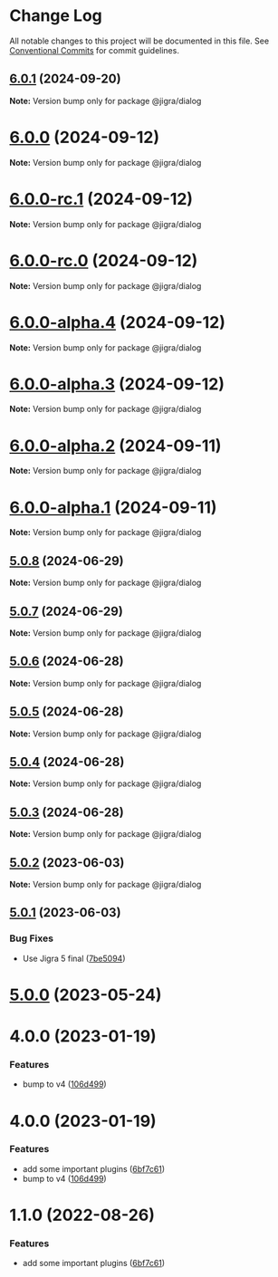 # Change Log

All notable changes to this project will be documented in this file.
See [Conventional Commits](https://conventionalcommits.org) for commit guidelines.

## [6.0.1](https://github.com/familyjs/jigra-plugins/compare/@jigra/dialog@6.0.0...@jigra/dialog@6.0.1) (2024-09-20)

**Note:** Version bump only for package @jigra/dialog

# [6.0.0](https://github.com/familyjs/jigra-plugins/compare/@jigra/dialog@6.0.0-rc.1...@jigra/dialog@6.0.0) (2024-09-12)

**Note:** Version bump only for package @jigra/dialog

# [6.0.0-rc.1](https://github.com/familyjs/jigra-plugins/compare/@jigra/dialog@6.0.0-rc.0...@jigra/dialog@6.0.0-rc.1) (2024-09-12)

**Note:** Version bump only for package @jigra/dialog

# [6.0.0-rc.0](https://github.com/familyjs/jigra-plugins/compare/@jigra/dialog@6.0.0-alpha.4...@jigra/dialog@6.0.0-rc.0) (2024-09-12)

**Note:** Version bump only for package @jigra/dialog

# [6.0.0-alpha.4](https://github.com/familyjs/jigra-plugins/compare/@jigra/dialog@6.0.0-alpha.3...@jigra/dialog@6.0.0-alpha.4) (2024-09-12)

**Note:** Version bump only for package @jigra/dialog

# [6.0.0-alpha.3](https://github.com/familyjs/jigra-plugins/compare/@jigra/dialog@6.0.0-alpha.2...@jigra/dialog@6.0.0-alpha.3) (2024-09-12)

**Note:** Version bump only for package @jigra/dialog

# [6.0.0-alpha.2](https://github.com/familyjs/jigra-plugins/compare/@jigra/dialog@6.0.0-alpha.1...@jigra/dialog@6.0.0-alpha.2) (2024-09-11)

**Note:** Version bump only for package @jigra/dialog

# [6.0.0-alpha.1](https://github.com/familyjs/jigra-plugins/compare/@jigra/dialog@5.0.8...@jigra/dialog@6.0.0-alpha.1) (2024-09-11)

**Note:** Version bump only for package @jigra/dialog

## [5.0.8](https://github.com/familyjs/jigra-plugins/compare/@jigra/dialog@5.0.7...@jigra/dialog@5.0.8) (2024-06-29)

**Note:** Version bump only for package @jigra/dialog

## [5.0.7](https://github.com/familyjs/jigra-plugins/compare/@jigra/dialog@5.0.6...@jigra/dialog@5.0.7) (2024-06-29)

**Note:** Version bump only for package @jigra/dialog

## [5.0.6](https://github.com/familyjs/jigra-plugins/compare/@jigra/dialog@5.0.5...@jigra/dialog@5.0.6) (2024-06-28)

**Note:** Version bump only for package @jigra/dialog

## [5.0.5](https://github.com/familyjs/jigra-plugins/compare/@jigra/dialog@5.0.4...@jigra/dialog@5.0.5) (2024-06-28)

**Note:** Version bump only for package @jigra/dialog

## [5.0.4](https://github.com/familyjs/jigra-plugins/compare/@jigra/dialog@5.0.3...@jigra/dialog@5.0.4) (2024-06-28)

**Note:** Version bump only for package @jigra/dialog

## [5.0.3](https://github.com/familyjs/jigra-plugins/compare/@jigra/dialog@5.0.2...@jigra/dialog@5.0.3) (2024-06-28)

**Note:** Version bump only for package @jigra/dialog

## [5.0.2](https://github.com/familyjs/jigra-plugins/compare/@jigra/dialog@5.0.1...@jigra/dialog@5.0.2) (2023-06-03)

**Note:** Version bump only for package @jigra/dialog

## [5.0.1](https://github.com/familyjs/jigra-plugins/compare/@jigra/dialog@5.0.0...@jigra/dialog@5.0.1) (2023-06-03)

### Bug Fixes

- Use Jigra 5 final ([7be5094](https://github.com/familyjs/jigra-plugins/commit/7be509425c5cc9f21b1f9e78794b2c6b76ca7702))

# [5.0.0](https://github.com/familyjs/jigra-plugins/compare/@jigra/dialog@1.1.0...@jigra/dialog@5.0.0) (2023-05-24)

# 4.0.0 (2023-01-19)

### Features

- bump to v4 ([106d499](https://github.com/familyjs/jigra-plugins/commit/106d49991e82a0505a82571530b73fcda020e7e4))

# 4.0.0 (2023-01-19)

### Features

- add some important plugins ([6bf7c61](https://github.com/navify/jigra-plugins/commit/6bf7c61ba5ad99cf0474cb2cc9599d0f8fedeb45))
- bump to v4 ([106d499](https://github.com/navify/jigra-plugins/commit/106d49991e82a0505a82571530b73fcda020e7e4))

# 1.1.0 (2022-08-26)

### Features

- add some important plugins ([6bf7c61](https://github.com/navify/jigra-plugins/commit/6bf7c61ba5ad99cf0474cb2cc9599d0f8fedeb45))
